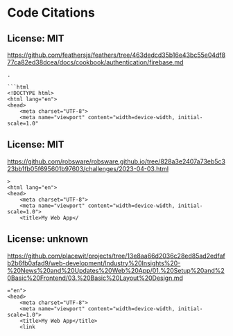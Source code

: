 # Code Citations

## License: MIT
https://github.com/feathersjs/feathers/tree/463dedcd35b16e43bc55e04df877ca82ed38dcea/docs/cookbook/authentication/firebase.md

```
.

```html
<!DOCTYPE html>
<html lang="en">
<head>
    <meta charset="UTF-8">
    <meta name="viewport" content="width=device-width, initial-scale=1.0"
```


## License: MIT
https://github.com/robsware/robsware.github.io/tree/828a3e2407a73eb5c323bb1fb05f695601b97603/challenges/2023-04-03.html

```
>
<html lang="en">
<head>
    <meta charset="UTF-8">
    <meta name="viewport" content="width=device-width, initial-scale=1.0">
    <title>My Web App</
```


## License: unknown
https://github.com/placewit/projects/tree/13e8aa66d2036c28ed85ad2edfafb2b6fb0afad9/web-development/Industry%20Insights%20-%20News%20and%20Updates%20Web%20App/01.%20Setup%20and%20Basic%20Frontend/03.%20Basic%20Layout%20Design.md

```
="en">
<head>
    <meta charset="UTF-8">
    <meta name="viewport" content="width=device-width, initial-scale=1.0">
    <title>My Web App</title>
    <link
```

